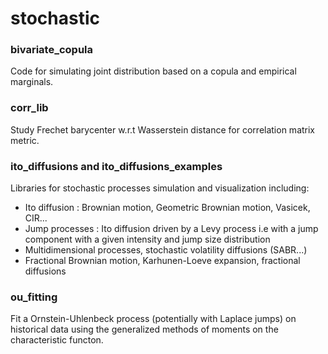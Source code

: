 # stochastic

### bivariate_copula
Code for simulating joint distribution based on a copula and empirical marginals.

### corr_lib
Study Frechet barycenter w.r.t Wasserstein distance for correlation matrix metric.

### ito_diffusions and ito_diffusions_examples
Libraries for stochastic processes simulation and visualization including:
* Ito diffusion : Brownian motion, Geometric Brownian motion, Vasicek, CIR...
* Jump processes : Ito diffusion driven by a Levy process i.e with a jump component with a given intensity and jump size distribution
* Multidimensional processes, stochastic volatility diffusions (SABR...)
* Fractional Brownian motion, Karhunen-Loeve expansion, fractional diffusions


### ou_fitting
Fit a Ornstein-Uhlenbeck process (potentially with Laplace jumps) on historical data using the generalized methods of moments on the characteristic functon.
